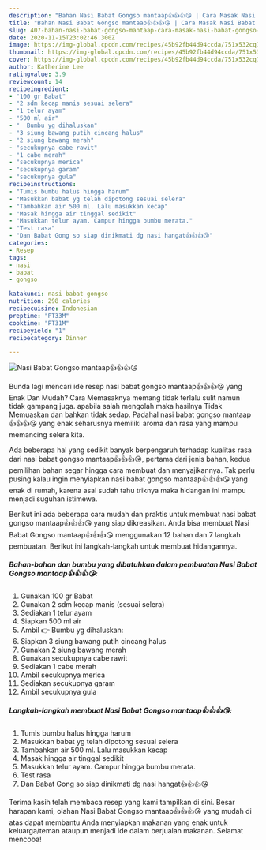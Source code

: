 ```yaml
---
description: "Bahan Nasi Babat Gongso mantaap👍👍👍😘 | Cara Masak Nasi Babat Gongso mantaap👍👍👍😘 Yang Enak Banget"
title: "Bahan Nasi Babat Gongso mantaap👍👍👍😘 | Cara Masak Nasi Babat Gongso mantaap👍👍👍😘 Yang Enak Banget"
slug: 407-bahan-nasi-babat-gongso-mantaap-cara-masak-nasi-babat-gongso-mantaap-yang-enak-banget
date: 2020-11-15T23:02:46.300Z
image: https://img-global.cpcdn.com/recipes/45b92fb44d94ccda/751x532cq70/nasi-babat-gongso-mantaap👍👍👍😘-foto-resep-utama.jpg
thumbnail: https://img-global.cpcdn.com/recipes/45b92fb44d94ccda/751x532cq70/nasi-babat-gongso-mantaap👍👍👍😘-foto-resep-utama.jpg
cover: https://img-global.cpcdn.com/recipes/45b92fb44d94ccda/751x532cq70/nasi-babat-gongso-mantaap👍👍👍😘-foto-resep-utama.jpg
author: Katherine Lee
ratingvalue: 3.9
reviewcount: 14
recipeingredient:
- "100 gr Babat"
- "2 sdm kecap manis sesuai selera"
- "1 telur ayam"
- "500 ml air"
- "  Bumbu yg dihaluskan"
- "3 siung bawang putih cincang halus"
- "2 siung bawang merah"
- "secukupnya cabe rawit"
- "1 cabe merah"
- "secukupnya merica"
- "secukupnya garam"
- "secukupnya gula"
recipeinstructions:
- "Tumis bumbu halus hingga harum"
- "Masukkan babat yg telah dipotong sesuai selera"
- "Tambahkan air 500 ml. Lalu masukkan kecap"
- "Masak hingga air tinggal sedikit"
- "Masukkan telur ayam. Campur hingga bumbu merata."
- "Test rasa"
- "Dan Babat Gong so siap dinikmati dg nasi hangat👍👍👍😘"
categories:
- Resep
tags:
- nasi
- babat
- gongso

katakunci: nasi babat gongso 
nutrition: 298 calories
recipecuisine: Indonesian
preptime: "PT33M"
cooktime: "PT31M"
recipeyield: "1"
recipecategory: Dinner

---
```



![Nasi Babat Gongso mantaap👍👍👍😘](https://img-global.cpcdn.com/recipes/45b92fb44d94ccda/751x532cq70/nasi-babat-gongso-mantaap👍👍👍😘-foto-resep-utama.jpg)

Bunda lagi mencari ide resep nasi babat gongso mantaap👍👍👍😘 yang Enak Dan Mudah? Cara Memasaknya memang tidak terlalu sulit namun tidak gampang juga. apabila salah mengolah maka hasilnya Tidak Memuaskan dan bahkan tidak sedap. Padahal nasi babat gongso mantaap👍👍👍😘 yang enak seharusnya memiliki aroma dan rasa yang mampu memancing selera kita.



Ada beberapa hal yang sedikit banyak berpengaruh terhadap kualitas rasa dari nasi babat gongso mantaap👍👍👍😘, pertama dari jenis bahan, kedua pemilihan bahan segar hingga cara membuat dan menyajikannya. Tak perlu pusing kalau ingin menyiapkan nasi babat gongso mantaap👍👍👍😘 yang enak di rumah, karena asal sudah tahu triknya maka hidangan ini mampu menjadi suguhan istimewa.


Berikut ini ada beberapa cara mudah dan praktis untuk membuat nasi babat gongso mantaap👍👍👍😘 yang siap dikreasikan. Anda bisa membuat Nasi Babat Gongso mantaap👍👍👍😘 menggunakan 12 bahan dan 7 langkah pembuatan. Berikut ini langkah-langkah untuk membuat hidangannya.

<!--inarticleads1-->

##### Bahan-bahan dan bumbu yang dibutuhkan dalam pembuatan Nasi Babat Gongso mantaap👍👍👍😘:

1. Gunakan 100 gr Babat
1. Gunakan 2 sdm kecap manis (sesuai selera)
1. Sediakan 1 telur ayam
1. Siapkan 500 ml air
1. Ambil  👉 Bumbu yg dihaluskan:
1. Siapkan 3 siung bawang putih cincang halus
1. Gunakan 2 siung bawang merah
1. Gunakan secukupnya cabe rawit
1. Sediakan 1 cabe merah
1. Ambil secukupnya merica
1. Sediakan secukupnya garam
1. Ambil secukupnya gula




<!--inarticleads2-->

##### Langkah-langkah membuat Nasi Babat Gongso mantaap👍👍👍😘:

1. Tumis bumbu halus hingga harum
1. Masukkan babat yg telah dipotong sesuai selera
1. Tambahkan air 500 ml. Lalu masukkan kecap
1. Masak hingga air tinggal sedikit
1. Masukkan telur ayam. Campur hingga bumbu merata.
1. Test rasa
1. Dan Babat Gong so siap dinikmati dg nasi hangat👍👍👍😘




Terima kasih telah membaca resep yang kami tampilkan di sini. Besar harapan kami, olahan Nasi Babat Gongso mantaap👍👍👍😘 yang mudah di atas dapat membantu Anda menyiapkan makanan yang enak untuk keluarga/teman ataupun menjadi ide dalam berjualan makanan. Selamat mencoba!

